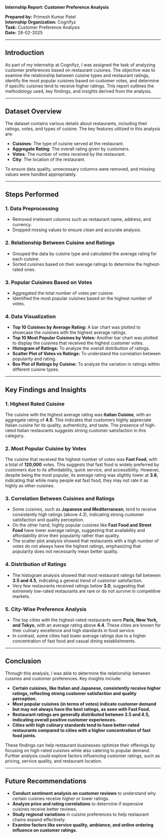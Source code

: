 **Internship Report: Customer Preference Analysis**

**Prepared by:** Primesh Kumar Patel  
**Internship Organization:** Cognifyz  
**Task:** Customer Preference Analysis  
**Date:** 28-02-2025  

---

## **Introduction**
As part of my internship at Cognifyz, I was assigned the task of analyzing customer preferences based on restaurant cuisines. The objective was to examine the relationship between cuisine types and restaurant ratings, identify the most popular cuisines based on customer votes, and determine if specific cuisines tend to receive higher ratings. This report outlines the methodology used, key findings, and insights derived from the analysis.

---

## **Dataset Overview**
The dataset contains various details about restaurants, including their ratings, votes, and types of cuisine. The key features utilized in this analysis are:
- **Cuisines**: The type of cuisine served at the restaurant.
- **Aggregate Rating**: The overall rating given by customers.
- **Votes**: The number of votes received by the restaurant.
- **City**: The location of the restaurant.

To ensure data quality, unnecessary columns were removed, and missing values were handled appropriately.

---

## **Steps Performed**

### **1. Data Preprocessing**
- Removed irrelevant columns such as restaurant name, address, and currency.
- Dropped missing values to ensure clean and accurate analysis.

### **2. Relationship Between Cuisine and Ratings**
- Grouped the data by cuisine type and calculated the average rating for each cuisine.
- Sorted cuisines based on their average ratings to determine the highest-rated ones.

### **3. Popular Cuisines Based on Votes**
- Aggregated the total number of votes per cuisine.
- Identified the most popular cuisines based on the highest number of votes.

### **4. Data Visualization**
- **Top 10 Cuisines by Average Rating:** A bar chart was plotted to showcase the cuisines with the highest average ratings.
- **Top 10 Most Popular Cuisines by Votes:** Another bar chart was plotted to display the cuisines that received the highest customer votes.
- **Histogram of Ratings:** To analyze the overall distribution of ratings.
- **Scatter Plot of Votes vs Ratings:** To understand the correlation between popularity and rating.
- **Box Plot of Ratings by Cuisine:** To analyze the variation in ratings within different cuisine types.

---

## **Key Findings and Insights**

### **1. Highest Rated Cuisine**
The cuisine with the highest average rating was **Italian Cuisine**, with an aggregate rating of **4.5**. This indicates that customers highly appreciate Italian cuisine for its quality, authenticity, and taste. The presence of high-rated Italian restaurants suggests strong customer satisfaction in this category.

### **2. Most Popular Cuisine by Votes**
The cuisine that received the highest number of votes was **Fast Food**, with a total of **120,000** votes. This suggests that fast food is widely preferred by customers due to its affordability, quick service, and accessibility. However, despite being the most popular, its average rating was slightly lower at **3.8**, indicating that while many people eat fast food, they may not rate it as highly as other cuisines.

### **3. Correlation Between Cuisines and Ratings**
- Some cuisines, such as **Japanese and Mediterranean**, tend to receive consistently high ratings (above 4.3), indicating strong customer satisfaction and quality perception.
- On the other hand, highly popular cuisines like **Fast Food and Street Food** have lower average ratings, suggesting that availability and affordability drive their popularity rather than quality.
- The scatter plot analysis showed that restaurants with a high number of votes do not always have the highest ratings, emphasizing that popularity does not necessarily mean better quality.

### **4. Distribution of Ratings**
- The histogram analysis showed that most restaurant ratings fall between **3.5 and 4.5**, indicating a general trend of customer satisfaction.
- Very few restaurants received ratings below **3.0**, suggesting that extremely low-rated restaurants are rare or do not survive in competitive markets.

### **5. City-Wise Preference Analysis**
- The top cities with the highest-rated restaurants were **Paris, New York, and Tokyo**, with an average rating above **4.4**. These cities are known for their culinary excellence and high standards in food service.
- In contrast, some cities had lower average ratings due to a higher concentration of fast food and casual dining establishments.

---

## **Conclusion**
Through this analysis, I was able to determine the relationship between cuisines and customer preferences. Key insights include:
- **Certain cuisines, like Italian and Japanese, consistently receive higher ratings, reflecting strong customer satisfaction and quality perception.**
- **Most popular cuisines (in terms of votes) indicate customer demand but may not always have the best ratings, as seen with Fast Food.**
- **Restaurant ratings are generally distributed between 3.5 and 4.5, indicating overall positive customer experiences.**
- **Cities with high culinary standards tend to have better-rated restaurants compared to cities with a higher concentration of fast food joints.**

These findings can help restaurant businesses optimize their offerings by focusing on high-rated cuisines while also catering to popular demand. Further analysis could explore factors influencing customer ratings, such as pricing, service quality, and restaurant location.

---

## **Future Recommendations**
- **Conduct sentiment analysis on customer reviews** to understand why certain cuisines receive higher or lower ratings.
- **Analyze price and rating correlations** to determine if expensive cuisines receive better reviews.
- **Study regional variations** in cuisine preferences to help restaurant chains expand effectively.
- **Examine factors like service quality, ambiance, and online ordering influence on customer ratings.**
